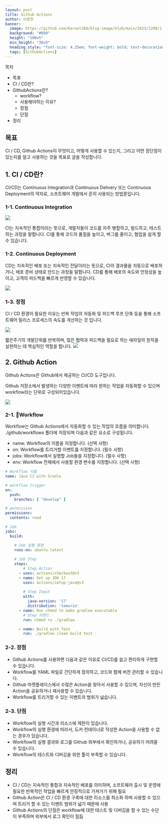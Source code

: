 ```yaml
---
layout: post
title: Github Actions
author: 이종찬
banner:
  image: https://github.com/Kernel360/blog-image/blob/main/2023/1208/1.png?raw=true
  background: "#000"
  height: "100vh"
  min_height: "38vh"
  heading_style: "font-size: 4.25em; font-weight: bold; text-decoration: underline"
  tags: [GithubActions]
---
```


목차
- 목표
- CI / CD란?
- GithubActions란?
	- workflow?
	- 사용해야하는 이유?
	- 장점
	- 단점
- 정리

## 목표

CI / CD, Github Actions이 무엇이고, 어떻게 사용할 수 있는지, 그리고 어떤 장단점이 있는지를 알고 사용하는 것을 목표로 글을 작성합니다.

## 1. CI / CD란?

CI/CD는 Continuous Integration과 Continuous Delivery 또는 Continuous Deployment의 약자로, 소프트웨어 개발에서 흔히 사용되는 방법론입니다.

### 1-1. Continuous Integration

![](https://github.com/Kernel360/blog-image/blob/main/2023/1208/2.png?raw=true)

CI는 지속적인 통합이라는 뜻으로, 개발자들이 코드를 자주 병합하고, 빌드하고, 테스트하는 과정을 말합니다. CI를 통해 코드의 품질을 높이고, 버그를 줄이고, 협업을 쉽게 할 수 있습니다.

### 1-2. Continuous Deployment

CD는 지속적인 배포 또는 지속적인 전달이라는 뜻으로, CI의 결과물을 자동으로 배포하거나, 배포 준비 상태로 만드는 과정을 말합니다. CD를 통해 배포의 속도와 안정성을 높이고, 고객의 피드백을 빠르게 반영할 수 있습니다.

![](https://github.com/Kernel360/blog-image/blob/main/2023/1208/3.png?raw=true)

### 1-3. 장점

CI / CD 환경이 필요한 이유는 반복 작업의 자동화 및 피드백 루프 단축 등을 통해 소프트웨어 릴리스 프로세스의 속도를 개선하는 것 입니다.

![](https://github.com/Kernel360/blog-image/blob/main/2023/1208/4.png?raw=true)

짧은주기의 개발단위를 반복하며, 많은 협력과 피드백을 필요로 하는 애자일의 원칙을 실현하는 데 핵심적인 역할을 합니다.
![](https://github.com/Kernel360/blog-image/blob/main/2023/1208/5.png?raw=true)

## 2. Github Action

Github Actions은 Github에서 제공하는 CI/CD 도구입니다.

Github 저장소에서 발생하는 다양한 이벤트에 따라 원하는 작업을 자동화할 수 있으며 workflow라는 단위로 구성되어있습니다.

![](https://github.com/Kernel360/blog-image/blob/main/2023/1208/1.png?raw=true)

### 2-1. Workflow

Workflow는 Github Actions에서 자동화할 수 있는 작업의 흐름을 의미합니다. ./github/workflows 폴더에 저장되며 다음과 같은 요소로 구성됩니다.

- name: Workflow의 이름을 지정합니다. (선택 사항)
- on: Workflow를 트리거할 이벤트를 지정합니다. (필수 사항)
- jobs: Workflow에서 실행할 Job들을 지정합니다. (필수 사항)   
- env: Workflow 전체에서 사용할 환경 변수를 지정합니다. (선택 사항)

```yml
# Workflow 이름
name: Java CI with Gradle

# workflow trigger
on:
  push:
    branches: [ "develop" ]

# permission
permissions:
  contents: read

# Job
jobs:
  build:

	# Job 실행 환경
    runs-on: ubuntu-latest
    
	# Job Step
    steps:
	    # Step Action
      - uses: actions/checkout@v3
      - name: Set up JDK 17
        uses: actions/setup-java@v3
        
        # Step Input
        with:
          java-version: '17'
          distribution: 'temurin'
      - name: Run chmod to make gradlew executable
        # Step 커맨드
        run: chmod +x ./gradlew

      - name: Build with Test
        run: ./gradlew clean build test

```

### 2-2. 장점

- Github Actions를 사용하면 다음과 같은 이유로 CI/CD를 쉽고 편리하게 구현할 수 있습니다.
- Workflow를 YAML 파일로 간단하게 정의하고, 코드와 함께 버전 관리할 수 있습니다.
- Github 마켓플레이스에서 수많은 Action을 찾아서 사용할 수 있으며, 자신이 만든 Action을 공유하거나 재사용할 수 있습니다.
- Workflow를 트리거할 수 있는 이벤트의 범위가 넓습니다.

### 2-3. 단점

- Workflow의 실행 시간과 리소스에 제한이 있습니다.
- Workflow의 실행 환경에 따라서, 도커 컨테이너로 작성한 Action을 사용할 수 없는 경우가 있습니다.
- Workflow의 실행 결과와 로그를 Github 외부에서 확인하거나, 공유하기 어려울 수 있습니다.
- Workflow의 테스트와 디버깅을 위한 툴이 부족할 수 있습니다.

## 정리

- CI / CD는 지속적인 통합과 지속적인 배포를 의미하며, 소프트웨어 출시 및 운영에 필요한 반복적인 작업을 빠르게 안정적으로 가져가기 위해 필요
- Github Action은 CI / CD 환경 구축에 대한 리소스를 최소화 하며 사용할 수 있으며 트리거 할 수 있는 이벤트 범위가 넓기 때문에 사용
- Github Actions의 단점은 workflow에 대한 테스트 및 디버깅을 할 수 있는 수단이 부족하며 외부에서 로그 확인이 힘듬

